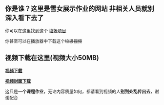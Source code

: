 ## 你是谁？这里是雪女展示作业的网站 非相关人员就别深入看下去了

你可以在这里找到这个 [~~垃圾项目~~](https://github.com/jnu1906/1205_Rmakedown_demo/edit/gh-pages/index.md)

你甚至可以在播放器中下载这个~~垃圾视频~~

## 视频下载在这里(视频大小50MB) 

**[视频下载](./video01.mp4)**

**[视频封面下载](./menu.png)**

这只是**一个课程作业**，无论内容质量如何，都请看到视频的人**别到处乱传出去**，谢谢配合

